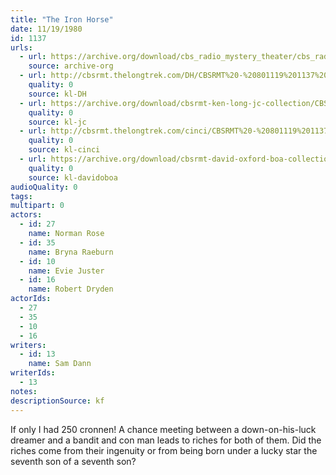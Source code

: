 ```yaml
---
title: "The Iron Horse"
date: 11/19/1980
id: 1137
urls: 
  - url: https://archive.org/download/cbs_radio_mystery_theater/cbs_radio_mystery_theater-1101-1150.zip/cbs_radio_mystery_theater-1101-1150%2Fcbsrmt_1137_the_iron_horse.mp3
    source: archive-org
  - url: http://cbsrmt.thelongtrek.com/DH/CBSRMT%20-%20801119%201137%20The%20Iron%20Horse_dh.mp3
    quality: 0
    source: kl-DH
  - url: https://archive.org/download/cbsrmt-ken-long-jc-collection/CBSRMT - 801119 1137 Iron Horse vbr jt_jc.mp3
    quality: 0
    source: kl-jc
  - url: http://cbsrmt.thelongtrek.com/cinci/CBSRMT%20-%20801119%201137%20The%20Iron%20Horse%20(rr%20800804)_cinci.mp3
    quality: 0
    source: kl-cinci
  - url: https://archive.org/download/cbsrmt-david-oxford-boa-collection/CBSRMT-801119-1137-repeated-810203-The-Iron-Horse-(128-44)_WHCU-{BoA}.mp3
    quality: 0
    source: kl-davidoboa
audioQuality: 0
tags: 
multipart: 0
actors:  
  - id: 27
    name: Norman Rose  
  - id: 35
    name: Bryna Raeburn  
  - id: 10
    name: Evie Juster  
  - id: 16
    name: Robert Dryden
actorIds:  
  - 27  
  - 35  
  - 10  
  - 16
writers:  
  - id: 13
    name: Sam Dann
writerIds:  
  - 13
notes: 
descriptionSource: kf
---
```

If only I had 250 cronnen! A chance meeting between a down-on-his-luck dreamer and a bandit and con man leads to riches for both of them. Did the riches come from their ingenuity or from being born under a lucky star the seventh son of a seventh son?